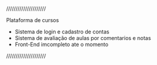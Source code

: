 /////////////////////

Plataforma de cursos

- Sistema de login e cadastro de contas
- Sistema de avaliação de aulas por comentarios e notas
- Front-End imcompleto ate o momento 

/////////////////////